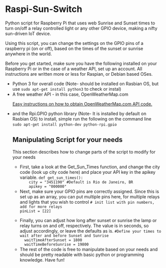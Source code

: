 # Raspi-Sun-Switch
Python script for Raspberry Pi that uses web Sunrise and Sunset times to turn on/off a relay controlled light or any other GPIO device, making a nifty sun-driven IoT device.

Using this script, you can change the settings on the GPIO pins of a raspberry pi (on or off), based on the times of the sunset or sunrise anywhere in the world.

Before you get started, make sure you have the following installed on your Raspberry Pi or in the case of a weather API, set up an account. All instructions are written more or less for Raspian, or Debian based OSes. 

<ul><li>Python 3 for overall code (Note- should be installed on Rasbian OS, but use <code>sudo apt-get install python3</code> to check or instal)</li>
<li>A free weather API - in this case, OpenWeatherMap.com</li>
  <p><a href="http://openweathermap.org/appid">Easy instructions on how to obtain OpenWeatherMap.com API code.</a>
<li>and the Rpi.GPIO python library (Note- It is installed by default on Rasbian OS) to install, simple run the following on the command line <br>
<code>sudo apt-get install python-dev python-rpi.gpio</code></li>

<h2>Manipulating Script for your needs</h2>
<p>This section describes how to change parts of the script to modify for your needs</p>
<ul>
  <li>First, take a look at the Get_Sun_Times function, and change the city code (look up city code here) and place your API key in the apikey variable.
  <code>def get_sun_times():
    city = "3451190" #Default is Rio de Janeiro, BR
    apikey = "000000"</code>
    </li>
    <li>Next, make sure your GPIO pins are correctly assigned. Since this is set up as an array, you can put multiple pins here, for multiple relays and lights that you wish to control
    <code># init list with pin numbers, add for more relays
pinList = [22]
    </code>
    </li>
    <li>Finally, you can adjust how long after sunset or sunrise the lamp or relay turns on and off, respectively. The value is in seconds, so adjust accordingly, or leave the defaults as is.
      <code>#Define your times to wait after and before Sunset and Sunrise
  waitTimeAfterSunset = 1800  
  waitTimeBeforeSunrise = 19800</code>
    </li>
  <li>The rest of the code is free to manipulate based on your needs and should be pretty readable with basic python or programming knowledge. Have fun!</li>


